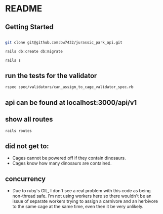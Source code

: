 # README

## Getting Started

```bash

git clone git@github.com:bw7432/jurassic_park_api.git

rails db:create db:migrate

rails s

```

## run the tests for the validator

```bash
rspec spec/validators/can_assign_to_cage_validator_spec.rb
```

## api can be found at localhost:3000/api/v1

## show all routes

```bash
rails routes
```

## did not get to:

- Cages cannot be powered off if they contain dinosaurs.
- Cages know how many dinosaurs are contained.

## concurrency
- Due to ruby's GIL, I don't see a real problem with this code as being non-thread safe. I'm not using workers here so there wouldn't be an issue of separate workers trying to assign a carnivore and an herbivore to the same cage at the same time, even then it be very unlikely.